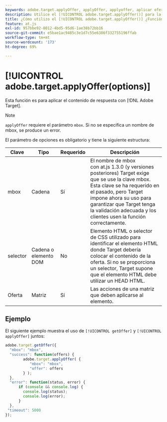```yaml
---
keywords: adobe.target.applyOffer, applyOffer, applyoffer, aplicar oferta, at.js, funciones, función, $8
description: Utilice el [!UICONTROL adobe.target.applyOffer()] para la función [!DNL Adobe Target] Biblioteca JavaScript at.js para aplicar el contenido de respuesta.
title: ¿Cómo utilizo el [!UICONTROL adobe.target.applyOffer()] ¿Función?
feature: at.js
exl-id: 957bbe92-8012-4bd5-95d6-1ae38b72bb16
source-git-commit: e5bae1ac9485c3e1d7c55e6386f332755196ffab
workflow-type: tm+mt
source-wordcount: '173'
ht-degree: 69%

---
```


# [!UICONTROL adobe.target.applyOffer(options)]

Esta función es para aplicar el contenido de respuesta con [!DNL Adobe Target].

>[!NOTE]
>
>`applyOffer` requiere el parámetro `mbox`. Si no se especifica un nombre de mbox, se produce un error.

El parámetro de opciones es obligatorio y tiene la siguiente estructura:

| Clave | Tipo | Requerido | Descripción |
|--- |--- |--- |--- |
| mbox | Cadena | Sí | El nombre de mbox<br />con at.js 1.3.0 (y versiones posteriores) Target exige que se use la clave mbox. Esta clave se ha requerido en el pasado, pero Target impone ahora su uso para garantizar que Target tenga la validación adecuada y los clientes usen la función correctamente. |
| selector | Cadena o elemento DOM | No | Elemento HTML o selector de CSS utilizado para identificar el elemento HTML donde Target debería colocar el contenido de la oferta. Si no se proporciona un selector, Target supone que el elemento HTML debe utilizar un HEAD HTML. |
| Oferta | Matriz | Sí | Las acciones de una matriz que deben aplicarse al elemento. |

## Ejemplo

El siguiente ejemplo muestra el uso de `[!UICONTROL getOffer]` y `[!UICONTROL applyOffer]` juntos:

```javascript {line-numbers="true"}
adobe.target.getOffer({   
  "mbox": "mbox",   
  "success": function(offers) {           
        adobe.target.applyOffer( {  
           "mbox": "mbox", 
           "offer": offers  
        } ); 
  },   
  "error": function(status, error) {           
      if (console && console.log) { 
        console.log(status); 
        console.log(error); 
      } 
  }, 
 "timeout": 5000 
}); 
```
